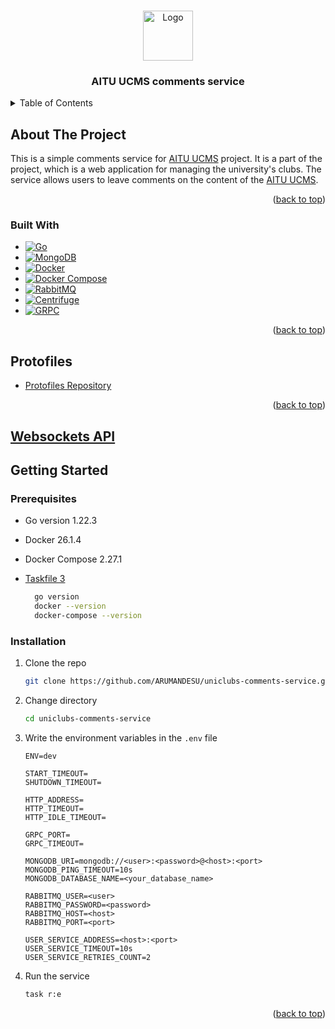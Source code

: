 <!-- Improved compatibility of back to top link: See: https://github.com/othneildrew/Best-README-Template/pull/73 -->
<a id="readme-top"></a>


<!-- PROJECT LOGO -->
<br />
<div align="center">
  <a href="https://astanait.edu.kz/">
    <img src="https://static.tildacdn.pro/tild3764-6633-4663-b138-303730646233/aitu-logo__2.png" alt="Logo" height="80">
  </a>

<h3 align="center">AITU UCMS comments service</h3>

</div>



<!-- TABLE OF CONTENTS -->
<details>
  <summary>Table of Contents</summary>
  <ol>
    <li>
      <a href="#about-the-project">About The Project</a>
      <ul>
        <li><a href="#built-with">Built With</a></li>
      </ul>
    </li>
    <li><a href="#protofiles">Protofiles</a></li>
    <li><a href="#websockets-api">Websockets API</a></li>
    <li>
      <a href="#getting-started">Getting Started</a>
      <ul>
        <li><a href="#prerequisites">Prerequisites</a></li>
        <li><a href="#installation">Installation</a></li>
      </ul>
    </li>
  </ol>
</details>



<!-- ABOUT THE PROJECT -->
## About The Project

[//]: # ([![Product Name Screen Shot][product-screenshot]]&#40;https://example.com&#41;)

This is a simple comments service for [AITU UCMS][aitu-ucms-url] project. It is a part of the project, which is a web application for managing the university's clubs. The service allows users to leave comments on the content of the [AITU UCMS][aitu-ucms-url].

<p align="right">(<a href="#readme-top">back to top</a>)</p>



### Built With

* [![Go][go-shield]][go-url]
* [![MongoDB][mongodb-shield]][mongodb-url]
* [![Docker][docker-shield]][docker-url]
* [![Docker Compose][docker-compose-shield]][docker-compose-url]
* [![RabbitMQ][rabbitmq-shield]][rabbitmq-url]
* [![Centrifuge][centrifuge-shield]][centrifuge-url]
* [![GRPC][grpc-shield]][grpc-url]


<p align="right">(<a href="#readme-top">back to top</a>)</p>

<!-- PROTOFILES -->
## Protofiles

* [Protofiles Repository][protofiles-url]

<p align="right">(<a href="#readme-top">back to top</a>)</p>


## [Websockets API](docs/websocket.md) 



<!-- GETTING STARTED -->
## Getting Started
### Prerequisites

* Go version 1.22.3
* Docker 26.1.4
* Docker Compose 2.27.1
* [Taskfile 3](https://taskfile.dev/installation/) 

  ```sh
    go version
    docker --version
    docker-compose --version
  ```

### Installation

1. Clone the repo
   ```sh
   git clone https://github.com/ARUMANDESU/uniclubs-comments-service.git
   ```
2. Change directory
   ```sh
   cd uniclubs-comments-service
   ```
3. Write the environment variables in the `.env` file
   ```dotenv
   ENV=dev

   START_TIMEOUT=
   SHUTDOWN_TIMEOUT=
   
   HTTP_ADDRESS=
   HTTP_TIMEOUT=
   HTTP_IDLE_TIMEOUT=
   
   GRPC_PORT=
   GRPC_TIMEOUT=
    
   MONGODB_URI=mongodb://<user>:<password>@<host>:<port>
   MONGODB_PING_TIMEOUT=10s
   MONGODB_DATABASE_NAME=<your_database_name>
    
   RABBITMQ_USER=<user>
   RABBITMQ_PASSWORD=<password>
   RABBITMQ_HOST=<host>
   RABBITMQ_PORT=<port>
   
   USER_SERVICE_ADDRESS=<host>:<port>
   USER_SERVICE_TIMEOUT=10s
   USER_SERVICE_RETRIES_COUNT=2
   ```
4. Run the service
   ```sh
   task r:e
   ```


<p align="right">(<a href="#readme-top">back to top</a>)</p>




<!-- MARKDOWN LINKS & IMAGES -->
<!-- https://www.markdownguide.org/basic-syntax/#reference-style-links -->
[aitu-url]: https://astanait.edu.kz/
[aitu-ucms-url]: https://www.ucms.space/
[protofiles-url]: https://github.com/ARUMANDESU/uniclubs-protos

[go-url]: https://golang.org/
[mongodb-url]: https://www.mongodb.com/
[docker-url]: https://www.docker.com/
[docker-compose-url]: https://docs.docker.com/compose/
[rabbitmq-url]: https://www.rabbitmq.com/
[websockets-url]: https://developer.mozilla.org/en-US/docs/Web/API/WebSockets_API
[centrifuge-url]: https://github.com/centrifugal/centrifuge
[grpc-url]: https://grpc.io/

[go-shield]: https://img.shields.io/badge/Go-00ADD8?style=for-the-badge&logo=go&logoColor=white
[mongodb-shield]: https://img.shields.io/badge/MongoDB-47A248?style=for-the-badge&logo=mongodb&logoColor=white
[docker-shield]: https://img.shields.io/badge/Docker-2496ED?style=for-the-badge&logo=docker&logoColor=white
[docker-compose-shield]: https://img.shields.io/badge/Docker_Compose-2496ED?style=for-the-badge&logo=docker&logoColor=white
[rabbitmq-shield]: https://img.shields.io/badge/RabbitMQ-FF6600?style=for-the-badge&logo=rabbitmq&logoColor=white
[websockets-shield]: https://img.shields.io/badge/Websockets-777777?style=for-the-badge&logo=websocket&logoColor=white
[centrifuge-shield]: https://img.shields.io/badge/Centrifuge-FF6600?style=for-the-badge&logo=centrifuge&logoColor=white
[grpc-shield]: https://img.shields.io/badge/GRPC-00ADD8?style=for-the-badge&logo=grpc&logoColor=white